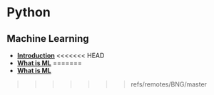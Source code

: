 # Python

## Machine Learning
* [**Introduction**](ML_Introducing.md)
<<<<<<< HEAD
* [**What is ML**](ML_What_is_ML.md)
=======
* [**What is ML**](ML_What_is_ML.md)
>>>>>>> refs/remotes/BNG/master

